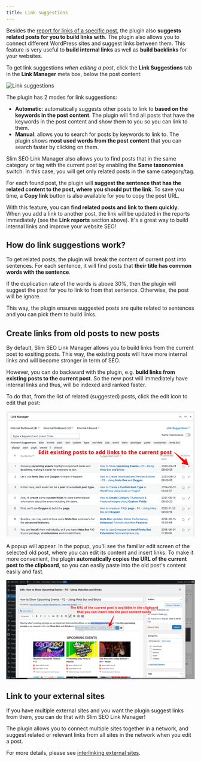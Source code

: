 ```yaml
---
title: Link suggestions
---
```


Besides the [report for links of a specific post](/slim-seo-link-manager/post-links/), the plugin also **suggests related posts for you to build links with**. The plugin also allows you to connect different WordPress sites and suggest links between them. This feature is very useful to **build internal links** as well as **build backlinks** for your websites.

To get link suggestions *when editing a post*, click the **Link Suggestions** tab in the **Link Manager** meta box, below the post content:

![Link suggestions](https://i.imgur.com/VoTDofB.png)

The plugin has 2 modes for link suggestions:

- **Automatic**: automatically suggests other posts to link to **based on the keywords in the post content**. The plugin will find all posts that have the keywords in the post content and show them to you so you can link to them.
- **Manual**: allows you to search for posts by keywords to link to. The plugin shows **most used words from the post content** that you can search faster by clicking on them.

Slim SEO Link Manager also allows you to find posts that in the same category or tag with the current post by enabling the **Same taxonomies** switch. In this case, you will get only related posts in the same category/tag.

For each found post, the plugin will **suggest the sentence that has the related content to the post, where you should put the link**. To save you time, a **Copy link** button is also available for you to copy the post URL.

With this feature, you can **find related posts and link to them quickly**. When you add a link to another post, the link will be updated in the reports immediately (see the **Link reports** section above). It's a great way to build internal links and improve your website SEO!

## How do link suggestions work?

To get related posts, the plugin will break the content of current post into sentences. For each sentence, it will find posts that **their title has common words with the sentence**.

If the duplication rate of the words is above 30%, then the plugin will suggest the post for you to link to from that sentence. Otherwise, the post will be ignore.

This way, the plugin ensures suggested posts are quite related to sentences and you can pick them to build links.

## Create links from old posts to new posts

By default, Slim SEO Link Manager allows you to build links from the current post to exsiting posts. This way, the existing posts will have more internal links and will become stronger in term of SEO.

However, you can do backward with the plugin, e.g. **build links from existing posts to the current post**. So the new post will immediately have internal links and thus, will be indexed and ranked faster.

To do that, from the list of related (suggested) posts, click the edit icon to edit that post:

![Edit an old post to insert link](img/popup-old-posts.png)

A popup will appear. In the popup, you'll see the familiar edit screen of the selected old post, where you can edit its content and insert links. To make it more convenient, the plugin **automatically copies the URL of the current post to the clipboard**, so you can easily paste into the old post's content easily and fast.

![Insert the link to the old post content](img/insert-link-to-old-posts.png)

## Link to your external sites

If you have multiple external sites and you want the plugin suggest links from them, you can do that with Slim SEO Link Manager!

The plugin allows you to connect multiple sites together in a network, and suggest related or relevant links from all sites in the network when you edit a post.

For more details, please see [interlinking external sites](/slim-seo-link-manager/interlinking-external-sites/).